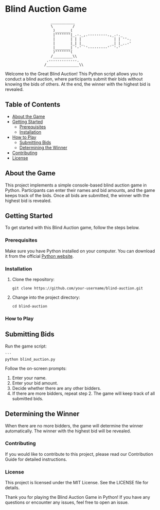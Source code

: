 # Blind Auction Game
                         ___________
                         \         /
                          )_______(
                          |"""""""|_.-._,.---------.,_.-._
                          |       | | |               | | ''-.
                          |       |_| |_             _| |_..-'
                          |_______| '-' `'---------'` '-'
                          )"""""""(
                         /_________\\
                       .-------------.
                      /_______________\\

Welcome to the Great Blind Auction! This Python script allows you to conduct a blind auction, where participants submit their bids without knowing the bids of others. At the end, the winner with the highest bid is revealed.

## Table of Contents

- [About the Game](#about-the-game)
- [Getting Started](#getting-started)
  - [Prerequisites](#prerequisites)
  - [Installation](#installation)
- [How to Play](#how-to-play)
  - [Submitting Bids](#submitting-bids)
  - [Determining the Winner](#determining-the-winner)
- [Contributing](#contributing)
- [License](#license)

## About the Game

This project implements a simple console-based blind auction game in Python. Participants can enter their names and bid amounts, and the game keeps track of the bids. Once all bids are submitted, the winner with the highest bid is revealed.

## Getting Started

To get started with this Blind Auction game, follow the steps below.

### Prerequisites

Make sure you have Python installed on your computer. You can download it from the official [Python website](https://www.python.org/downloads/).

### Installation

1. Clone the repository:

   ```
   git clone https://github.com/your-username/blind-auction.git

2. Change into the project directory:
    ```
    cd blind-auction

### How to Play

## Submitting Bids

Run the game script:

    ```
    python blind_auction.py

Follow the on-screen prompts:

1. Enter your name.
2. Enter your bid amount.
3. Decide whether there are any other bidders.
4. If there are more bidders, repeat step 2. The game will keep track of all submitted bids.

## Determining the Winner

When there are no more bidders, the game will determine the winner automatically.
The winner with the highest bid will be revealed.

### Contributing
If you would like to contribute to this project, please read our Contribution Guide for detailed instructions.

### License
This project is licensed under the MIT License. See the LICENSE file for details.

Thank you for playing the Blind Auction Game in Python! If you have any questions or encounter any issues, feel free to open an issue.
